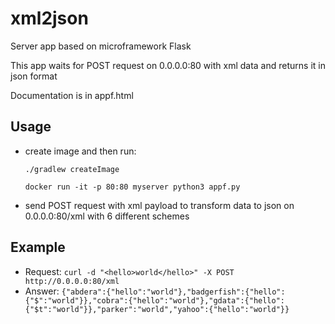 # xml2json

Server app based on microframework Flask

This app waits for POST request on 0.0.0.0:80 with xml data and
returns it in json format

Documentation is in appf.html

## Usage
- create image and then run:

  `./gradlew createImage`
  
  `docker run -it -p 80:80 myserver python3 appf.py`

  
- send POST request with xml payload to transform data to json on 0.0.0.0:80/xml with 6 different schemes



## Example

- Request: `curl -d "<hello>world</hello>" -X POST http://0.0.0.0:80/xml`
- Answer: `{"abdera":{"hello":"world"},"badgerfish":{"hello":{"$":"world"}},"cobra":{"hello":"world"},"gdata":{"hello":{"$t":"world"}},"parker":"world","yahoo":{"hello":"world"}}`
